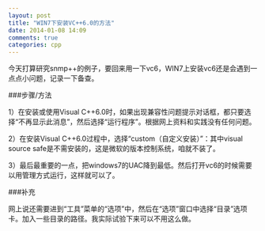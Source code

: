 ```yaml
---
layout: post
title: "WIN7下安装VC++6.0的方法"
date: 2014-01-08 14:09
comments: true
categories: cpp
---
```


今天打算研究snmp++的例子，要回来用一下vc6，WIN7上安装vc6还是会遇到一点点小问题，记录一下备查。

<!-- more -->

###步骤/方法

1）在安装或使用Visual C++6.0时，如果出现兼容性问题提示对话框，都只要选择“不再显示此消息”，然后选择“运行程序”。根据网上资料和实践没有任何问题。

2）在安装Visual C++6.0过程中，选择“custom（自定义安装）”：其中visual source safe是不需安装的，这是微软的版本控制系统，咱就不装了。

3）最后最重要的一点，把windows7的UAC降到最低。然后打开vc6的时候需要以用管理方式运行，这样就可以了。

###补充

网上说还需要进到“工具”菜单的“选项”中，然后在“选项”窗口中选择“目录”选项卡。加入一些目录的路径。我实际试验下来可以不用这么做。


